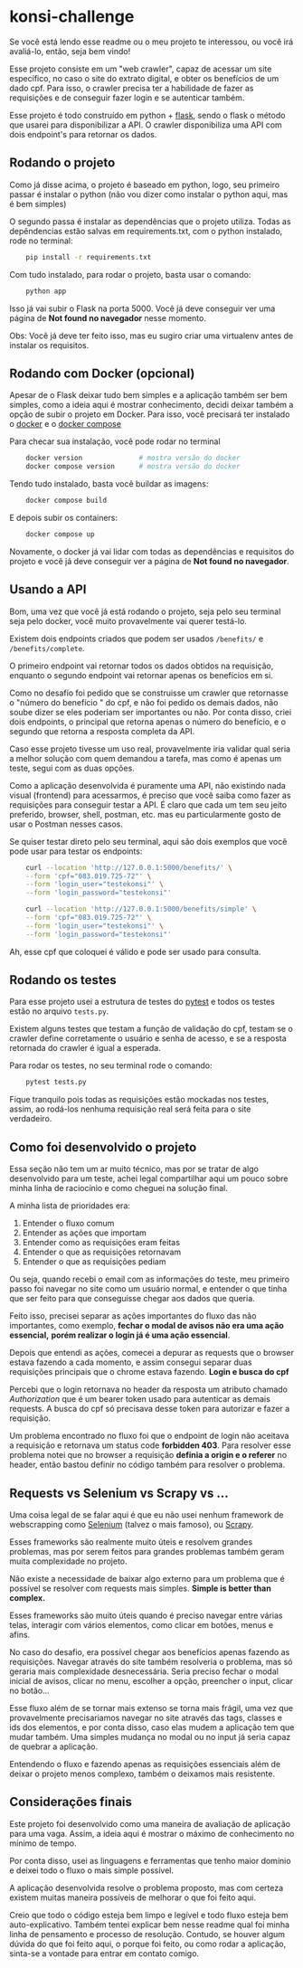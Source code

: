 # konsi-challenge


Se você está lendo esse readme ou o meu projeto te interessou, ou você irá 
avaliá-lo, então, seja bem vindo!

Esse projeto consiste em um "web crawler", capaz de acessar um site específico, 
no caso o site do extrato digital, e obter os benefícios de um dado cpf. Para 
isso, o crawler precisa ter a habilidade de fazer as requisições e de conseguir 
fazer login e se autenticar também.

Esse projeto é todo construído em python + [flask](https://flask.palletsprojects.com/en/2.2.x/),
sendo o flask o método que usarei para disponibilizar a API. O crawler 
disponibiliza uma API com dois endpoint's para retornar os dados.


## Rodando o projeto

Como já disse acima, o projeto é baseado em python, logo, seu primeiro passar é 
instalar o python (não vou dizer como instalar o python aqui, mas é bem simples)

O segundo passa é instalar as dependências que o projeto utiliza. Todas as 
depêndencias estão salvas em requirements.txt, com o python instalado, rode no 
terminal:
```bash
    pip install -r requirements.txt
```

Com tudo instalado, para rodar o projeto, basta usar o comando:
```bash
    python app
```

Isso já vai subir o Flask na porta 5000. Você já deve conseguir ver uma página 
de **Not found no navegador** nesse momento.

Obs: Você já deve ter feito isso, mas eu sugiro criar uma virtualenv antes de 
instalar os requisitos.


## Rodando com Docker (opcional)

Apesar de o Flask deixar tudo bem simples e a aplicação também ser bem simples, 
como a ideia aqui é mostrar conhecimento, decidi deixar também a opção de subir 
o projeto em Docker. Para isso, você precisará ter instalado o 
[docker](https://www.docker.com/) e o [docker compose](https://docs.docker.com/compose/)

Para checar sua instalação, você pode rodar no terminal
```bash
    docker version              # mostra versão do docker
    docker compose version      # mostra versão do docker
```

Tendo tudo instalado, basta você buildar as imagens:
```bash
    docker compose build
```

E depois subir os containers:
```bash
    docker compose up
```

Novamente, o docker já vai lidar com todas as dependências e requisitos do 
projeto e você já deve conseguir ver a página de **Not found no navegador**.

## Usando a API

Bom, uma vez que você já está rodando o projeto, seja pelo seu terminal seja 
pelo docker, você muito provavelmente vai querer testá-lo.

Existem dois endpoints criados que podem ser usados `/benefits/` e 
`/benefits/complete`.

O primeiro endpoint vai retornar todos os dados obtidos na requisição, enquanto 
o segundo endpoint vai retornar apenas os benefícios em si.

Como no desafio foi pedido que se construisse um crawler que retornasse o 
"número do benefício " do cpf, e não foi pedido os demais dados, não soube dizer 
se eles poderiam ser importantes ou não. Por conta disso, criei dois endpoints, 
o principal que retorna apenas o número do benefício, e o segundo que retorna a 
resposta completa da API.

Caso esse projeto tivesse um uso real, provavelmente iria validar qual seria a 
melhor solução com quem demandou a tarefa, mas como é apenas um teste, segui com 
as duas opções.

Como a aplicação desenvolvida é puramente uma API, não existindo nada visual 
(frontend) para acessarmos, é preciso que você saiba como fazer as requisições 
para conseguir testar a API. É claro que cada um tem seu jeito preferido, 
browser, shell, postman, etc. mas eu particularmente gosto de usar o Postman 
nesses casos. 

Se quiser testar direto pelo seu terminal, aqui são dois exemplos que você pode 
usar para testar os endpoints:
```bash
    curl --location 'http://127.0.0.1:5000/benefits/' \
    --form 'cpf="083.019.725-72"' \
    --form 'login_user="testekonsi"' \
    --form 'login_password="testekonsi"'
```

```bash
    curl --location 'http://127.0.0.1:5000/benefits/simple' \
    --form 'cpf="083.019.725-72"' \
    --form 'login_user="testekonsi"' \
    --form 'login_password="testekonsi"'
```

Ah, esse cpf que coloquei é válido e pode ser usado para consulta.


## Rodando os testes

Para esse projeto usei a estrutura de testes do [pytest](https://docs.pytest.org/en/7.2.x/) 
e todos os testes estão no arquivo `tests.py`.

Existem alguns testes que testam a função de validação do cpf, testam se o 
crawler define corretamente o usuário e senha de acesso, e se a resposta 
retornada do crawler é igual a esperada.

Para rodar os testes, no seu terminal rode o comando:
```bash
    pytest tests.py
```

Fique tranquilo pois todas as requisições estão mockadas nos testes, assim, ao 
rodá-los nenhuma requisição real será feita para o site verdadeiro.


## Como foi desenvolvido o projeto

Essa seção não tem um ar muito técnico, mas por se tratar de algo desenvolvido 
para um teste, achei legal compartilhar aqui um pouco sobre minha linha de 
raciocínio e como cheguei na solução final.

A minha lista de prioridades era:
1. Entender o fluxo comum
2. Entender as ações que importam
3. Entender como as requisições eram feitas
4. Entender o que as requisições retornavam
5. Entender o que as requisições pediam

Ou seja, quando recebi o email com as informações do teste, meu primeiro passo 
foi navegar no site como um usuário normal, e entender o que tinha que ser 
feito para que conseguisse chegar aos dados que queria.

Feito isso, precisei separar as ações importantes do fluxo das não importantes, 
como exemplo, **fechar o modal de avisos não era uma ação essencial,** 
**porém realizar o login já é uma ação essencial**.

Depois que entendi as ações, comecei a depurar as requests que o browser estava 
fazendo a cada momento, e assim consegui separar duas requisições principais que 
o chrome estava fazendo. **Login e busca do cpf**

Percebi que o login retornava no header da resposta um atributo chamado 
*Authorization* que é um bearer token usado para autenticar as demais requests. 
A busca do cpf só precisava desse token para autorizar e fazer a requisição.

Um problema encontrado no fluxo foi que o endpoint de login não aceitava a 
requisição e retornava um status code **forbidden 403**. Para resolver esse 
problema notei que no browser a requisição **definia a origin e o referer** no 
header, então bastou definir no código também para resolver o problema.


## Requests vs Selenium vs Scrapy vs ... 

Uma coisa legal de se falar aqui é que eu não usei nenhum framework de 
webscrapping como [Selenium](https://www.selenium.dev/) (talvez o mais famoso), 
ou [Scrapy](https://scrapy.org/).

Esses frameworks são realmente muito úteis e resolvem grandes problemas, mas por
serem feitos para grandes problemas também geram muita complexidade no projeto. 

Não existe a necessidade de baixar algo externo para um problema que é possível 
se resolver com requests mais simples. **Simple is better than complex.**

Esses frameworks são muito úteis quando é preciso navegar entre várias telas, 
interagir com vários elementos, como clicar em botões, menus e afins. 

No caso do desafio, era possível chegar aos benefícios apenas fazendo as 
requisições. Navegar através do site também resolveria o problema, mas só 
geraria mais complexidade desnecessária. Seria preciso fechar o modal inicial de
avisos, clicar no menu, escolher a opção, preencher o input, clicar no botão... 

Esse fluxo além de se tornar mais extenso se torna mais frágil, uma vez que 
provavelmente precisariamos navegar no site através das tags, classes e ids dos 
elementos, e por conta disso, caso elas mudem a aplicação tem que mudar também. 
Uma simples mudança no modal ou no input já seria capaz de quebrar a aplicação.

Entendendo o fluxo e fazendo apenas as requisições essenciais além de deixar 
o projeto menos complexo, também o deixamos mais resistente.


## Considerações finais

Este projeto foi desenvolvido como uma maneira de avaliação de aplicação para 
uma vaga. Assim, a ideia aqui é mostrar o máximo de conhecimento no mínimo de 
tempo.

Por conta disso, usei as linguagens e ferramentas que tenho maior domínio 
e deixei todo o fluxo o mais simple possível.

A aplicação desenvolvida resolve o problema proposto, mas com certeza existem 
muitas maneira possíveis de melhorar o que foi feito aqui. 

Creio que todo o código esteja bem limpo e legível e todo fluxo esteja bem 
auto-explicativo. Também tentei explicar bem nesse readme qual foi minha linha 
de pensamento e processo de resolução. Contudo, se houver algum dúvida do que 
foi feito aqui, o porque foi feito, ou como rodar a aplicação, sinta-se a 
vontade para entrar em contato comigo. 
